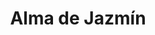 ---
title: "Alma de Jazmín"
url: /ciudad-autonoma-de-buenos-aires/alma-de-jazmin-avenida-santa-fe/
shop: general
---